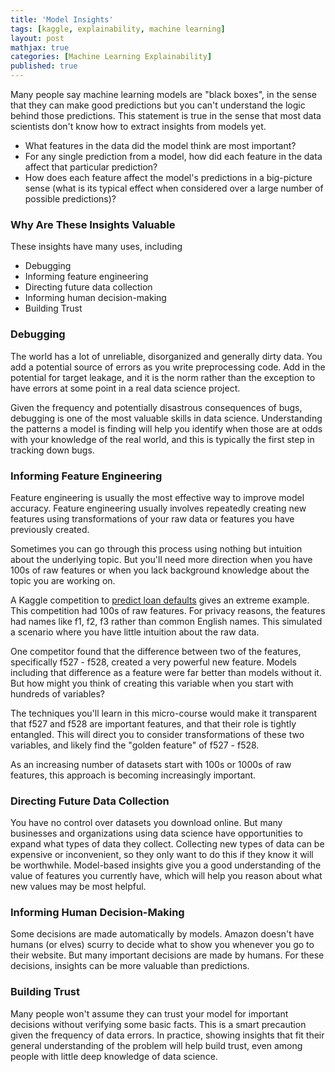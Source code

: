 ```yaml
---
title: 'Model Insights'
tags: [kaggle, explainability, machine learning]
layout: post
mathjax: true
categories: [Machine Learning Explainability]
published: true
---
```


Many people say machine learning models are "black boxes", in the sense that they can make good predictions but you can't understand the logic behind those predictions. This statement is true in the sense that most data scientists don't know how to extract insights from models yet.

- What features in the data did the model think are most important?
- For any single prediction from a model, how did each feature in the data affect that particular prediction?
- How does each feature affect the model's predictions in a big-picture sense (what is its typical effect when considered over a large number of possible predictions)?


### Why Are These Insights Valuable

These insights have many uses, including

- Debugging
- Informing feature engineering
- Directing future data collection
- Informing human decision-making
- Building Trust

### Debugging
The world has a lot of unreliable, disorganized and generally dirty data. You add a potential source of errors as you write preprocessing code. Add in the potential for target leakage, and it is the norm rather than the exception to have errors at some point in a real data science project.

Given the frequency and potentially disastrous consequences of bugs, debugging is one of the most valuable skills in data science. Understanding the patterns a model is finding will help you identify when those are at odds with your knowledge of the real world, and this is typically the first step in tracking down bugs.


### Informing Feature Engineering
Feature engineering is usually the most effective way to improve model accuracy. Feature engineering usually involves repeatedly creating new features using transformations of your raw data or features you have previously created.

Sometimes you can go through this process using nothing but intuition about the underlying topic. But you'll need more direction when you have 100s of raw features or when you lack background knowledge about the topic you are working on.

A Kaggle competition to [predict loan defaults](https://www.kaggle.com/c/loan-default-prediction) gives an extreme example. This competition had 100s of raw features. For privacy reasons, the features had names like f1, f2, f3 rather than common English names. This simulated a scenario where you have little intuition about the raw data.

One competitor found that the difference between two of the features, specifically f527 - f528, created a very powerful new feature. Models including that difference as a feature were far better than models without it. But how might you think of creating this variable when you start with hundreds of variables?

The techniques you'll learn in this micro-course would make it transparent that f527 and f528 are important features, and that their role is tightly entangled. This will direct you to consider transformations of these two variables, and likely find the "golden feature" of f527 - f528.

As an increasing number of datasets start with 100s or 1000s of raw features, this approach is becoming increasingly important.


### Directing Future Data Collection
You have no control over datasets you download online. But many businesses and organizations using data science have opportunities to expand what types of data they collect. Collecting new types of data can be expensive or inconvenient, so they only want to do this if they know it will be worthwhile. Model-based insights give you a good understanding of the value of features you currently have, which will help you reason about what new values may be most helpful.

### Informing Human Decision-Making
Some decisions are made automatically by models. Amazon doesn't have humans (or elves) scurry to decide what to show you whenever you go to their website. But many important decisions are made by humans. For these decisions, insights can be more valuable than predictions.

### Building Trust
Many people won't assume they can trust your model for important decisions without verifying some basic facts. This is a smart precaution given the frequency of data errors. In practice, showing insights that fit their general understanding of the problem will help build trust, even among people with little deep knowledge of data science.


